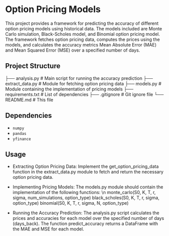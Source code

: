 # Option Pricing Models

This project provides a framework for predicting the accuracy of different option pricing models using historical data. The models included are Monte Carlo simulation, Black-Scholes model, and Binomial option pricing model. The framework fetches option pricing data, computes the prices using the models, and calculates the accuracy metrics Mean Absolute Error (MAE) and Mean Squared Error (MSE) over a specified number of days.

## Project Structure

├── analysis.py # Main script for running the accuracy prediction
├── extract_data.py # Module for fetching option pricing data
├── models.py # Module containing the implementation of pricing models
├── requirements.txt # List of dependencies
├── .gitignore # Git ignore file
└── README.md # This file

## Dependencies

- `numpy`
- `pandas`
- `yfinance`

## Usage
 - Extracting Option Pricing Data:
Implement the get_option_pricing_data function in the extract_data.py module to fetch and return the necessary option pricing data.

 - Implementing Pricing Models:
The models.py module should contain the implementation of the following functions: \n
monte_carlo(S0, K, T, r, sigma, num_simulations, option_type)
black_scholes(S0, K, T, r, sigma, option_type)
binomial(S0, K, T, r, sigma, N, option_type)

 - Running the Accuracy Prediction:
The analysis.py script calculates the prices and accuracies for each model over the specified number of days (days_back). The function predict_accuracy returns a DataFrame with the MAE and MSE for each model.
